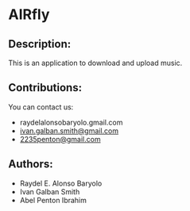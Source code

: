 AIRfly
======

Description:
------------

This is an application to download and upload music.

Contributions:
--------------

You can contact us:
* raydelalonsobaryolo.gmail.com
* ivan.galban.smith@gmail.com
* 2235penton@gmail.com

Authors:
-------
* Raydel E. Alonso Baryolo
* Ivan Galban Smith
* Abel Penton Ibrahim